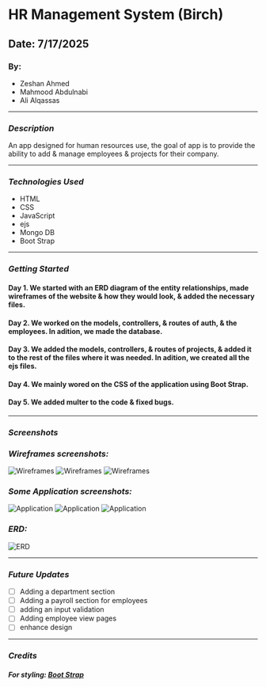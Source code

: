 # HR Management System (Birch)

## Date: 7/17/2025

### By:

- Zeshan Ahmed
- Mahmood Abdulnabi
- Ali Alqassas

---

### **_Description_**

An app designed for human resources use, the goal of app is to provide the ability to add & manage employees & projects for their company.

---

### **_Technologies Used_**

- HTML
- CSS
- JavaScript
- ejs
- Mongo DB
- Boot Strap
---

### ***Getting Started***

#### Day 1. We started with an ERD diagram of the entity relationships, made wireframes of the website & how they would look, & added the necessary files. 
#### Day 2. We worked on the models, controllers, & routes of auth, & the employees. In adition, we made the database.
#### Day 3. We added the models, controllers, & routes of projects, & added it to the rest of the files where it was needed. In adition, we created all the ejs files.  
#### Day 4. We mainly wored on the CSS of the application using Boot Strap.
#### Day 5. We added multer to the code & fixed bugs. 

---

### **_Screenshots_**

### **_Wireframes screenshots:_**

![Wireframes](./public/Screenshots/wireframe1.jpg)
![Wireframes](./public/Screenshots/wireframe2.jpg)
![Wireframes](./public/Screenshots/wireframe3.jpg)

### **_Some Application screenshots:_**

![Application](./public/Screenshots/appHrLandingPage.PNG)
![Application](./public/Screenshots/appEmpList.PNG)
![Application](./public/Screenshots/appEmpDetails.PNG)

### **_ERD:_**

![ERD](./public/Screenshots/erdDiagram.png)

---

### **_Future Updates_**

- [ ] Adding a department section
- [ ] Adding a payroll section for employees
- [ ] adding an input validation
- [ ] Adding employee view pages
- [ ] enhance design

---

### **_Credits_**

##### For styling: [Boot Strap](https://getbootstrap.com/)
